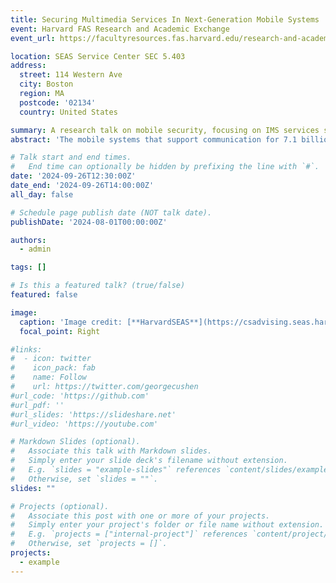 ```yaml
---
title: Securing Multimedia Services In Next-Generation Mobile Systems
event: Harvard FAS Research and Academic Exchange
event_url: https://facultyresources.fas.harvard.edu/research-and-academic-exchange

location: SEAS Service Center SEC 5.403
address:
  street: 114 Western Ave
  city: Boston
  region: MA
  postcode: '02134'
  country: United States

summary: A research talk on mobile security, focusing on IMS services such as SMS, calls, and 911.
abstract: 'The mobile systems that support communication for 7.1 billion users worldwide have evolved significantly. From the inception of 1G in 1979 to the development of future 6G technologies, each new generation of mobile networks brings not only exciting innovations but also hidden security challenges.'

# Talk start and end times.
#   End time can optionally be hidden by prefixing the line with `#`.
date: '2024-09-26T12:30:00Z'
date_end: '2024-09-26T14:00:00Z'
all_day: false

# Schedule page publish date (NOT talk date).
publishDate: '2024-08-01T00:00:00Z'

authors:
  - admin

tags: []

# Is this a featured talk? (true/false)
featured: false

image:
  caption: 'Image credit: [**HarvardSEAS**](https://csadvising.seas.harvard.edu/contact/)'
  focal_point: Right

#links:
#  - icon: twitter
#    icon_pack: fab
#    name: Follow
#    url: https://twitter.com/georgecushen
#url_code: 'https://github.com'
#url_pdf: ''
#url_slides: 'https://slideshare.net'
#url_video: 'https://youtube.com'

# Markdown Slides (optional).
#   Associate this talk with Markdown slides.
#   Simply enter your slide deck's filename without extension.
#   E.g. `slides = "example-slides"` references `content/slides/example-slides.md`.
#   Otherwise, set `slides = ""`.
slides: ""

# Projects (optional).
#   Associate this post with one or more of your projects.
#   Simply enter your project's folder or file name without extension.
#   E.g. `projects = ["internal-project"]` references `content/project/deep-learning/index.md`.
#   Otherwise, set `projects = []`.
projects:
  - example
---
```


